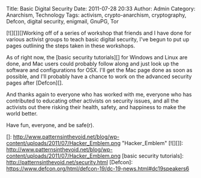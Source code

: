 Title: Basic Digital Security
Date: 2011-07-28 20:33
Author: Admin
Category: Anarchism, Technology
Tags: activism, crypto-anarchism, cryptography, Defcon, digital security, enigmail, GnuPG, Tor

[![][]][]Working off of a series of workshop that friends and I have
done for various activist groups to teach basic digital security, I've
begun to put up pages outlining the steps taken in these workshops.

As of right now, the [basic security tutorials][] for Windows and Linux
are done, and Mac users could probably follow along and just look up the
software and configurations for OSX. I'll get the Mac page done as soon
as possible, and I'll probably have a chance to work on the advanced
security pages after [Defcon][].

And thanks again to everyone who has worked with me, everyone who has
contributed to educating other activists on security issues, and all the
activists out there risking their health, safety, and happiness to make
the world better.

Have fun, everyone, and be safe(r).

  []: http://www.patternsinthevoid.net/blog/wp-content/uploads/2011/07/Hacker_Emblem.png
    "Hacker_Emblem"
  [![][]]: http://www.patternsinthevoid.net/blog/wp-content/uploads/2011/07/Hacker_Emblem.png
  [basic security tutorials]: http://patternsinthevoid.net/security.html
  [Defcon]: https://www.defcon.org/html/defcon-19/dc-19-news.html#dc19speakers6
